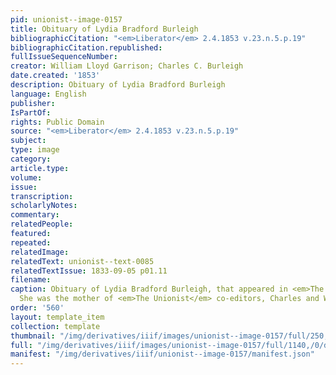 ```yaml
---
pid: unionist--image-0157
title: Obituary of Lydia Bradford Burleigh
bibliographicCitation: "<em>Liberator</em> 2.4.1853 v.23.n.5.p.19"
bibliographicCitation.republished: 
fullIssueSequenceNumber: 
creator: William Lloyd Garrison; Charles C. Burleigh
date.created: '1853'
description: Obituary of Lydia Bradford Burleigh
language: English
publisher: 
IsPartOf: 
rights: Public Domain
source: "<em>Liberator</em> 2.4.1853 v.23.n.5.p.19"
subject: 
type: image
category: 
article.type: 
volume: 
issue: 
transcription: 
scholarlyNotes: 
commentary: 
relatedPeople: 
featured: 
repeated: 
relatedImage: 
relatedText: unionist--text-0085
relatedTextIssue: 1833-09-05 p01.11
filename: 
caption: Obituary of Lydia Bradford Burleigh, that appeared in <em>The Liberator</em>.
  She was the mother of <em>The Unionist</em> co-editors, Charles and William Burleigh.
order: '560'
layout: template_item
collection: template
thumbnail: "/img/derivatives/iiif/images/unionist--image-0157/full/250,/0/default.jpg"
full: "/img/derivatives/iiif/images/unionist--image-0157/full/1140,/0/default.jpg"
manifest: "/img/derivatives/iiif/unionist--image-0157/manifest.json"
---
```

